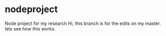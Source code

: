 # nodeproject
Node project for my research 
Hi, this branch is for the edits on my master. lets see how this works. 
